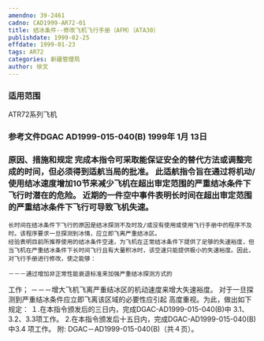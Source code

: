 ```yaml
---
amendno: 39-2461
cadno: CAD1999-AR72-01
title: 结冰条件--修改飞机飞行手册（AFM）（ATA30）
publishdate: 1999-02-25
effdate: 1999-01-23
tags: AR72
categories: 新疆管理局
author: 徐文
---
```


### 适用范围 
ATR72系列飞机

<!--more-->
### 参考文件DGAC AD1999-015-040(B) 1999年 1月 13日

### 原因、措施和规定 完成本指令可采取能保证安全的替代方法或调整完成的时间，但必须得到适航当局的批准。     此适航指令旨在通过将机动/使用结冰速度增加10节来减少飞机在超出审定范围的严重结冰条件下飞行时潜在的危险。     近期的一件空中事件表明长时间在超出审定范围的严重结冰条件下飞行可导致飞机失速。 
    长时间在结冰条件下飞行的原因是结冰探测不及时及/或没有使用或使用飞行手册中的程序不及时。该程序要求一旦探测到冰情，应立即飞离严重结冰区。 
    经验表明目前所推荐使用的结冰条件空速，为飞机在正常结冰条件下提供了足够的失速裕度，但当飞机在严重结冰条件下长时间飞行且有大量积冰时，该空速只能提供极小的失速裕度。因此，对飞行手册进行修改，使之能够： 
  
    －－－通过增加非正常性能衰退标准来加强严重结冰探测方式的
工作；     －－－增大飞机飞离严重结冰区的机动速度来增大失速裕度。     对于一旦探测到严重结冰条件应立即飞离该区域的必要性应引起
高度重视。为此，做出如下规定： 
    １.在本指令颁发后的三日内，完成DGAC-AD1999-015-040(B)中
3.1、3.2、3.3项工作。 
    2.在本指令颁发后十五日内，完成DGAC-AD1999-015-040(B)中3.4
项工作。 附: DGAC－AD1999-015-040(B)（共４页）。
